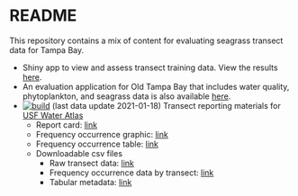 
# README

This repository contains a mix of content for evaluating seagrass
transect data for Tampa Bay.

  - Shiny app to view and assess transect training data. View the
    results [here](http://shiny.tbep.org/seagrasstransect/).
  - An evaluation application for Old Tampa Bay that includes water
    quality, phytoplankton, and seagrass data is also available
    [here](http://shiny.tbep.org/seagrasstransect/otbseagrass.Rmd).
  - [![build](https://github.com/tbep-tech/seagrasstransect/workflows/build/badge.svg)](https://github.com/tbep-tech/seagrasstransect/actions)
    (last data update 2021-01-18) Transect reporting materials for [USF
    Water
    Atlas](https://dev.tampabay.wateratlas.usf.edu/mockups/tbep-seagrass/)
      - Report card:
        [link](https://raw.githubusercontent.com/tbep-tech/seagrasstransect/master/docs/reportcard.jpg)
      - Frequency occurrence graphic:
        [link](https://raw.githubusercontent.com/tbep-tech/seagrasstransect/master/docs/freqocc.jpg)
      - Frequency occurrence table:
        [link](https://tbep-tech.github.io/seagrasstransect/docs/freqocctab.html)
      - Downloadable csv files
          - Raw transect data:
            [link](https://github.com/tbep-tech/seagrasstransect/raw/master/docs/trantab.csv)
          - Frequency occurrence data by transect:
            [link](https://github.com/tbep-tech/seagrasstransect/raw/master/docs/tranocctab.csv)
          - Tabular metadata:
            [link](https://tbep-tech.github.io/seagrasstransect/docs/metadata.html)
